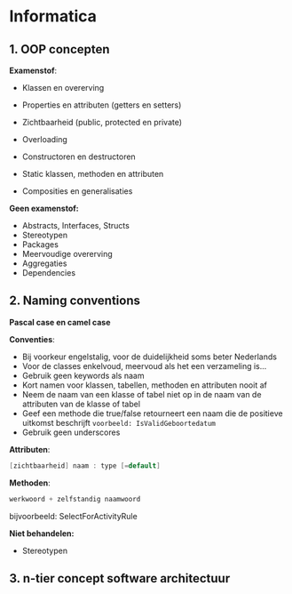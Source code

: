 # Informatica

## 1. OOP concepten

__Examenstof__:
- Klassen en overerving
- Properties en attributen (getters en setters)
- Zichtbaarheid (public, protected en private)
- Overloading
- Constructoren en destructoren

- Static klassen, methoden en attributen

- Composities en generalisaties

__Geen examenstof:__
- Abstracts, Interfaces, Structs
- Stereotypen
- Packages
- Meervoudige overerving
- Aggregaties
- Dependencies

## 2. Naming conventions

__Pascal case en camel case__

__Conventies__:
-   Bij voorkeur engelstalig, voor de duidelijkheid soms beter Nederlands
-   Voor de classes enkelvoud, meervoud als het een verzameling is...
-   Gebruik geen keywords als naam
-   Kort namen voor klassen, tabellen, methoden en attributen nooit af
-   Neem de naam van een klasse of tabel niet op in de naam van de attributen van de klasse of tabel
-   Geef een methode die true/false retourneert een naam die de positieve uitkomst beschrijft
```voorbeeld: IsValidGeboortedatum```
-   Gebruik geen underscores

__Attributen__:

~~~c#
[zichtbaarheid] naam : type [=default]
~~~

__Methoden__:
~~~c#
werkwoord + zelfstandig naamwoord
~~~
bijvoorbeeld: SelectForActivityRule

__Niet behandelen:__
- Stereotypen

## 3. n-tier concept software architectuur




